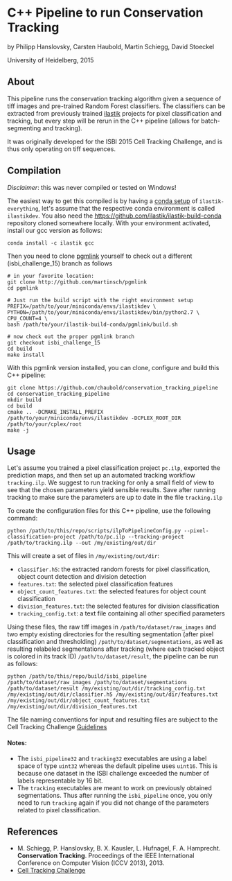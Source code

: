 # C++ Pipeline to run Conservation Tracking

by Philipp Hanslovsky, Carsten Haubold, Martin Schiegg, David Stoeckel

University of Heidelberg, 2015

## About

This pipeline runs the conservation tracking algorithm given a sequence of tiff images and pre-trained Random Forest classifiers.
The classifiers can be extracted from previously trained [ilastik](http://ilastik.org) projects for pixel classification and tracking,
but every step will be rerun in the C++ pipeline (allows for batch-segmenting and tracking).

It was originally developed for the ISBI 2015 Cell Tracking Challenge, and is thus only operating on tiff sequences.

## Compilation

*Disclaimer*: this was never compiled or tested on Windows!

The easiest way to get this compiled is by having a [conda setup](https://github.com/ilastik/ilastik-build-conda) of `ilastik-everything`, let's assume that the respective conda environment is called `ilastikdev`. You also need the https://github.com/ilastik/ilastik-build-conda repository cloned somewhere locally. With your environment activated, install our gcc version as follows:

```
conda install -c ilastik gcc
```

Then you need to clone [pgmlink](https://github.com/martinsch/pgmlink) yourself to check out a different (isbi_challenge_15) branch as follows
```
# in your favorite location:
git clone http://github.com/martinsch/pgmlink
cd pgmlink

# Just run the build script with the right environment setup
PREFIX=/path/to/your/miniconda/envs/ilastikdev \
PYTHON=/path/to/your/miniconda/envs/ilastikdev/bin/python2.7 \
CPU_COUNT=4 \
bash /path/to/your/ilastik-build-conda/pgmlink/build.sh

# now check out the proper pgmlink branch
git checkout isbi_challenge_15
cd build
make install
```

With this pgmlink version installed, you can clone, configure and build this C++ pipeline:
```
git clone https://github.com/chaubold/conservation_tracking_pipeline
cd conservation_tracking_pipeline
mkdir build
cd build
cmake .. -DCMAKE_INSTALL_PREFIX /path/to/your/miniconda/envs/ilastikdev -DCPLEX_ROOT_DIR /path/to/your/cplex/root
make -j
```

## Usage

Let's assume you trained a pixel classification project `pc.ilp`, 
exported the prediction maps, and then set up an automated tracking workflow `tracking.ilp`. 
We suggest to run tracking for only a small field of view to see that the chosen parameters yield sensible results.
Save after running tracking to make sure the parameters are up to date in the file `tracking.ilp`

To create the configuration files for this C++ pipeline, use the following command:
```
python /path/to/this/repo/scripts/ilpToPipelineConfig.py --pixel-classification-project /path/to/pc.ilp --tracking-project /path/to/tracking.ilp --out /my/existing/out/dir
```

This will create a set of files in `/my/existing/out/dir`:
* `classifier.h5`: the extracted random forests for pixel classification, object count detection and division detection
* `features.txt`: the selected pixel classification features
* `object_count_features.txt`: the selected features for object count classification
* `division_features.txt`: the selected features for division classification
* `tracking_config.txt`: a text file containing all other specified parameters

Using these files, the raw tiff images in `/path/to/dataset/raw_images` and two empty existing directories for the resulting segmentation (after pixel classification and thresholding) `/path/to/dataset/segmentations`, as well as resulting relabeled segmentations after tracking (where each tracked object is colored in its track ID) `/path/to/dataset/result`, the pipeline can be run as follows:

```
python /path/to/this/repo/build/isbi_pipeline /path/to/dataset/raw_images /path/to/dataset/segmentations /path/to/dataset/result /my/existing/out/dir/tracking_config.txt /my/existing/out/dir/classifier.h5 /my/existing/out/dir/features.txt /my/existing/out/dir/object_count_features.txt /my/existing/out/dir/division_features.txt
```

The file naming conventions for input and resulting files are subject to the Cell Tracking Challenge [Guidelines](http://ctc2015.gryf.fi.muni.cz/Public/Documents/Naming%20and%20file%20content%20conventions.pdf)

#### Notes:
* The `isbi_pipeline32` and `tracking32` executables are using a label space of type `uint32` whereas the default pipeline uses `uint16`. This is because one dataset in the ISBI challenge exceeded the number of labels representable by 16 bit.
* The `tracking` executables are meant to work on previously obtained segmentations. Thus after running the `isbi_pipeline` once, you only need to run `tracking` again if you did not change of the parameters related to pixel classification.

## References

* M. Schiegg, P. Hanslovsky, B. X. Kausler, L. Hufnagel, F. A. Hamprecht. **Conservation Tracking**. Proceedings of the IEEE International Conference on Computer Vision (ICCV 2013), 2013.
* [Cell Tracking Challenge](http://www.codesolorzano.com/celltrackingchallenge/Cell_Tracking_Challenge/)
